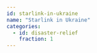 ```yaml
---
id: starlink-in-ukraine
name: "Starlink in Ukraine"
categories:
  - id: disaster-relief
    fraction: 1
--- 
```

